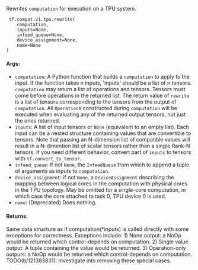 Rewrites `computation` for execution on a TPU system.

```
 tf.compat.v1.tpu.rewrite(
    computation,
    inputs=None,
    infeed_queue=None,
    device_assignment=None,
    name=None
)
```
#### Args:
- `computation`: A Python function that builds a `computation` to apply to the input. If the function takes n inputs, 'inputs' should be a list of n tensors.
`computation` may return a list of operations and tensors. Tensors must come before operations in the returned list. The return value of `rewrite` is a list of tensors corresponding to the tensors from the output of `computation`.
All `Operation`s constructed during `computation` will be executed when evaluating any of the returned output tensors, not just the ones returned.
- `inputs`: A list of input tensors or `None` (equivalent to an empty list). Each input can be a nested structure containing values that are convertible to tensors. Note that passing an N-dimension list of compatible values will result in a N-dimention list of scalar tensors rather than a single Rank-N tensors. If you need different behavior, convert part of `inputs` to tensors with `tf.convert_to_tensor`.
- `infeed_queue`: If not `None`, the `InfeedQueue` from which to append a tuple of arguments as inputs to `computation`.
- `device_assignment`: if not `None`, a `DeviceAssignment` describing the mapping between logical cores in the computation with physical cores in the TPU topology. May be omitted for a single-core computation, in which case the core attached to task 0, TPU device 0 is used.
- `name`: (Deprecated) Does nothing.
#### Returns:
Same data structure as if computation(*inputs) is called directly with some exceptions for correctness. Exceptions include: 1) None output: a NoOp would be returned which control-depends on computation. 2) Single value output: A tuple containing the value would be returned. 3) Operation-only outputs: a NoOp would be returned which control-depends on computation. TODO(b/121383831): Investigate into removing these special cases.
